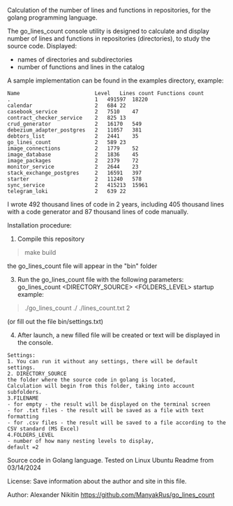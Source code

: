 Calculation of the number of lines and functions in repositories,
for the golang programming language.

The go_lines_count console utility is designed to calculate and display
number of lines and functions in repositories (directories),
to study the source code.
Displayed:
- names of directories and subdirectories
- number of functions and lines in the catalog

A sample implementation can be found in the examples directory,
example:
```
Name                     	Level	Lines count	Functions count
.                        	1	491597	18220
calendar                 	2	684	22
casebook_service         	2	7510	47
contract_checker_service 	2	825	13
crud_generator           	2	16170	549
debezium_adapter_postgres	2	11057	381
debtors_list             	2	2441	35
go_lines_count           	2	589	23
image_connections        	2	1779	52
image_database           	2	1836	45
image_packages           	2	2379	72
monitor_service          	2	2644	23
stack_exchange_postgres  	2	16591	397
starter                  	2	11240	578
sync_service             	2	415213	15961
telegram_loki            	2	639	22
```
I wrote 492 thousand lines of code in 2 years, 
including 405 thousand lines with a code generator and 87 thousand lines of code manually.

Installation procedure:
1. Compile this repository
>make build
>
the go_lines_count file will appear in the "bin" folder

3. Run the go_lines_count file with the following parameters:
go_lines_count <DIRECTORY_SOURCE> <FILENAME> <FOLDERS_LEVEL>
startup example:
>./go_lines_count ./ ./lines_count.txt 2
>
(or fill out the file bin/settings.txt)

4. After launch, a new filled file will be created or text will be displayed in the console.
```
Settings:
1. You can run it without any settings, there will be default settings.
2. DIRECTORY_SOURCE
the folder where the source code in golang is located,
Calculation will begin from this folder, taking into account subfolders.
3.FILENAME
- for empty - the result will be displayed on the terminal screen
- for .txt files - the result will be saved as a file with text formatting
- for .csv files - the result will be saved to a file according to the CSV standard (MS Excel)
4.FOLDERS_LEVEL
- number of how many nesting levels to display,
default =2
```
Source code in Golang language.
Tested on Linux Ubuntu
Readme from 03/14/2024

License:
Save information about the author and site in this file.

Author: Alexander Nikitin
https://github.com/ManyakRus/go_lines_count
